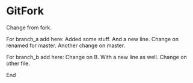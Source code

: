 # GitFork

Change from fork.

For branch_a add here:
Added some stuff.
And a new line.
Change on renamed for master.
Another change on master.


For branch_b add here:
Change on B.
With a new line as well.
Change on other file.


End